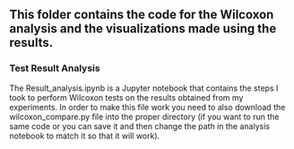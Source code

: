 ## This folder contains the code for the Wilcoxon analysis and the visualizations made using the results.

### Test Result Analysis
The Result_analysis.ipynb is a Jupyter notebook that contains the steps I took to perform Wilcoxon tests on the results obtained from my experiments. In order to make this file work you need to also download the wilcoxon_compare.py file into the proper directory (if you want to run the same code or you can save it and then change the path in the analysis notebook to match it so that it will work). 
